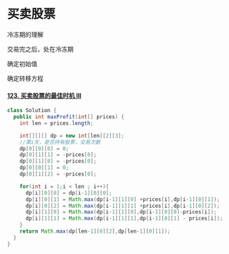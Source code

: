 # 买卖股票 

冷冻期的理解

交易完之后，处在冷冻期





确定初始值

确定转移方程











#### [123. 买卖股票的最佳时机 III](https://leetcode-cn.com/problems/best-time-to-buy-and-sell-stock-iii/)

```java
class Solution {
  public int maxProfit(int[] prices) {
    int len = prices.length;

    int[][][] dp = new int[len][2][3];
    //第i天，是否持有股票，交易次数
    dp[0][0][0] = 0;
    dp[0][1][1] = -prices[0];
    dp[0][1][0] = -prices[0];
    dp[0][0][1] = 0;
    dp[0][1][2] = -prices[0];

    for(int i = 1;i < len ; i++){
      dp[i][0][0] = dp[i-1][0][0];
      dp[i][0][1] = Math.max(dp[i-1][1][0] +prices[i],dp[i-1][0][1]);
      dp[i][0][2] = Math.max(dp[i-1][1][1] +prices[i],dp[i-1][0][2]);
      dp[i][1][0] = Math.max(dp[i-1][1][0],dp[i-1][0][0]-prices[i]);
      dp[i][1][1] = Math.max(dp[i-1][1][1],dp[i-1][0][1] - prices[i]);
    }
    return Math.max(dp[len-1][0][2],dp[len-1][0][1]);
  }
}
```

